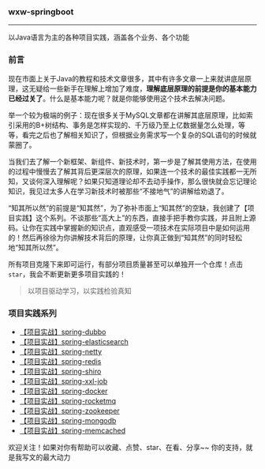 ###  wxw-springboot 

---

以Java语言为主的各种项目实践，涵盖各个业务、各个功能

### 前言

现在市面上关于Java的教程和技术文章很多，其中有许多文章一上来就讲底层原理，这无疑给一些新手在理解上增加了难度，**理解底层原理的前提是你的基本能力已经过关了**。什么是基本能力呢？就是你能够使用这个技术去解决问题。

举一个较为极端的例子：现在很多关于MySQL文章都在讲解其底层原理，比如索引采用的B+树结构、事务是怎样实现的、千万级乃至上亿数据量怎么处理，等等，看完之后也了解相关知识了，但根据业务需求写一个复杂的SQL语句的时候就蒙圈了。

当我们去了解一个新框架、新组件、新技术时，第一步是了解其使用方法，在使用的过程中慢慢去了解其背后更深层次的原理，如果连一个技术的最佳实践都一无所知，又谈何深入理解呢？如果只知道理论却不去动手操作，那么很快就会忘记理论知识，我见过太多人在学习新技术时被那些“不接地气”的讲解给劝退了。

“知其所以然”的前提是“知其然”，为了弥补市面上“知其然”的空缺，我创建了【项目实践】这个系列。不谈那些“高大上”的东西，直接手把手教你实践，并且附上源码。让你在实践中掌握新的知识点，直观感受一项技术在实际项目中是如何运用的！然后再徐徐为你讲解技术背后的原理，让你真正做到“知其然”的同时轻松地“知其所以然”。

所有项目克隆下来即可运行，有部分项目质量甚至可以单独开一个仓库！点击`star`，我会不断更新更多项目实践的！

> 以项目驱动学习，以实践检验真知

### 项目实践系列

- [【项目实战】spring-dubbo]() 
- [【项目实战】spring-elasticsearch]()
- [【项目实战】spring-netty]() 
- [【项目实战】spring-redis]()      
- [【项目实战】spring-shiro]()
- [【项目实战】spring-xxl-job]() 
- [【项目实战】spring-docker](http://success)  
- [【项目实战】spring-rocketmq]()  
- [【项目实战】spring-zookeeper]() 
- [【项目实战】spring-mongodb]()
- [【项目实战】spring-memcached]() 



欢迎关注！如果对你有帮助可以收藏、点赞、star、在看、分享~~ 你的支持，就是我写文的最大动力